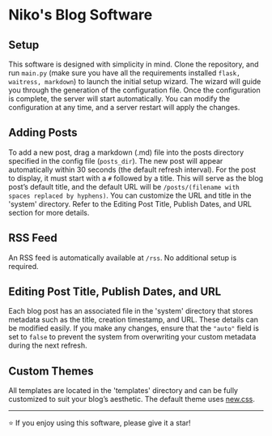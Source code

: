 # Niko's Blog Software

## Setup
This software is designed with simplicity in mind. Clone the repository, and run `main.py` (make sure you have all the requirements installed `flask, waitress, markdown`) to launch the initial setup wizard. The wizard will guide you through the generation of the configuration file. Once the configuration is complete, the server will start automatically. You can modify the configuration at any time, and a server restart will apply the changes.

## Adding Posts
To add a new post, drag a markdown (.md) file into the posts directory specified in the config file (`posts_dir`). The new post will appear automatically within 30 seconds (the default refresh interval). For the post to display, it must start with a `#` followed by a title. This will serve as the blog post’s default title, and the default URL will be `/posts/(filename with spaces replaced by hyphens)`. You can customize the URL and title in the 'system' directory. Refer to the Editing Post Title, Publish Dates, and URL section for more details.

## RSS Feed
An RSS feed is automatically available at `/rss`. No additional setup is required.

## Editing Post Title, Publish Dates, and URL
Each blog post has an associated file in the 'system' directory that stores metadata such as the title, creation timestamp, and URL. These details can be modified easily. If you make any changes, ensure that the `"auto"` field is set to `false` to prevent the system from overwriting your custom metadata during the next refresh.

## Custom Themes
All templates are located in the 'templates' directory and can be fully customized to suit your blog’s aesthetic. The default theme uses [new.css](https://newcss.net).

---

⭐ If you enjoy using this software, please give it a star!
